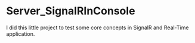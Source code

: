 # Server_SignalRInConsole

I did this little project to test some core concepts in SignalR and Real-Time application.
